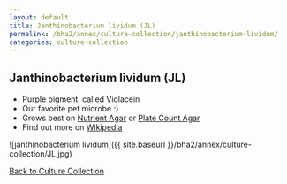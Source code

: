 ```yaml
---
layout: default
title: Janthinobacterium lividum (JL) 
permalink: /bha2/annex/culture-collection/janthinobacterium-lividum/
categories: culture-collection
---
```


## Janthinobacterium lividum (JL) 

* Purple pigment, called Violacein
* Our favorite pet microbe :)
* Grows best on [Nutrient Agar](/bha2/annex/cultivation-media/nutrient-agar/) or [Plate Count Agar](/bha2/annex/cultivation-media/plate-count-agar/)
* Find out more on [Wikipedia](http://en.wikipedia.org/wiki/Janthinobacterium_lividum)

![janthinobacterium lividum]({{ site.baseurl }}/bha2/annex/culture-collection/JL.jpg) 

[Back to Culture Collection](/bha2/annex/culture-collection/)
